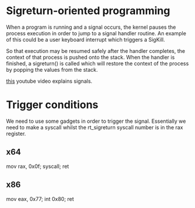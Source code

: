 # Sigreturn-oriented programming

When a program is running and a signal occurs, the kernel pauses the process execution in order to jump to a signal handler routine. An example of this could be a user keyboard interrupt which triggers a SigKill.

So that execution may be resumed safely after the handler completes, the context of that process is pushed onto the stack. When the handler is finished, a sigreturn() is called which will restore the context of the process by popping the values from the stack.


[this](https://www.youtube.com/watch?vd0gS5TXarXc) youtube video explains signals.


# Trigger conditions

We need to use some gadgets in order to trigger the signal. Essentially we need to make a syscall whilst the rt_sigreturn syscall number is in the rax register.

## x64

mov rax, 0x0f; syscall; ret

## x86
mov eax, 0x77; int 0x80; ret
